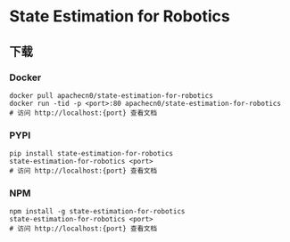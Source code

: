 # State Estimation for Robotics

## 下载

### Docker

```
docker pull apachecn0/state-estimation-for-robotics
docker run -tid -p <port>:80 apachecn0/state-estimation-for-robotics
# 访问 http://localhost:{port} 查看文档
```

### PYPI

```
pip install state-estimation-for-robotics
state-estimation-for-robotics <port>
# 访问 http://localhost:{port} 查看文档
```

### NPM

```
npm install -g state-estimation-for-robotics
state-estimation-for-robotics <port>
# 访问 http://localhost:{port} 查看文档
```